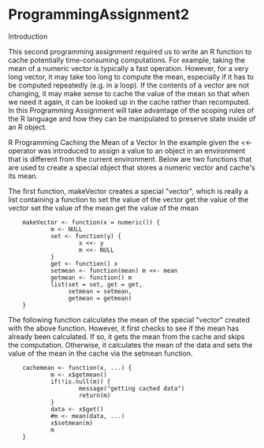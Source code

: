 ProgrammingAssignment2
======================
Introduction

This second programming assignment required us to write an R function to cache potentially 
time-consuming computations. For example, taking the mean of a numeric vector is typically a fast operation. 
However, for a very long vector, it may take too long to compute the mean, especially if it has to be 
computed repeatedly (e.g. in a loop). If the contents of a vector are not changing, it may make sense to 
cache the value of the mean so that when we need it again, it can be looked up in the cache rather than 
recomputed. In this Programming Assignment will take advantage of the scoping rules of the R language and 
how they can be manipulated to preserve state inside of an R object.



R Programming Caching the Mean of a Vector
In the example given the <<- operator was introduced to assign a value to an object in an environment
that is different from the current environment. Below are two functions that are used to create a special object
that stores a numeric vector and cache's its mean.

The first function, makeVector creates a special "vector", which is really a list containing a function to
set the value of the vector
get the value of the vector
set the value of the mean
get the value of the mean

        makeVector <- function(x = numeric()) {
                m <- NULL
                set <- function(y) {
                        x <<- y
                        m <<- NULL
                }
                get <- function() x
                setmean <- function(mean) m <<- mean
                getmean <- function() m
                list(set = set, get = get,
                     setmean = setmean,
                     getmean = getmean)
        }

The following function calculates the mean of the special "vector" created with the above function. 
However, it first checks to see if the mean has already been calculated. If so, it gets the mean from 
the cache and skips the computation. Otherwise, it calculates the mean of the data and sets the value 
of the mean in the cache via the setmean function.

        cachemean <- function(x, ...) {
                m <- x$getmean()
                if(!is.null(m)) {
                        message("getting cached data")
                        return(m)
                }
                data <- x$get()
                #m <- mean(data, ...)
                x$setmean(m)
                m
        }

